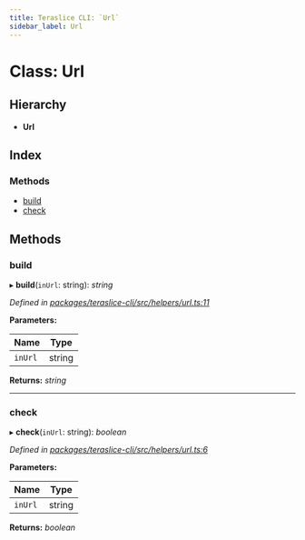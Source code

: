 ```yaml
---
title: Teraslice CLI: `Url`
sidebar_label: Url
---
```


# Class: Url

## Hierarchy

* **Url**

## Index

### Methods

* [build](url.md#build)
* [check](url.md#check)

## Methods

###  build

▸ **build**(`inUrl`: string): *string*

*Defined in [packages/teraslice-cli/src/helpers/url.ts:11](https://github.com/terascope/teraslice/blob/653cf7530/packages/teraslice-cli/src/helpers/url.ts#L11)*

**Parameters:**

Name | Type |
------ | ------ |
`inUrl` | string |

**Returns:** *string*

___

###  check

▸ **check**(`inUrl`: string): *boolean*

*Defined in [packages/teraslice-cli/src/helpers/url.ts:6](https://github.com/terascope/teraslice/blob/653cf7530/packages/teraslice-cli/src/helpers/url.ts#L6)*

**Parameters:**

Name | Type |
------ | ------ |
`inUrl` | string |

**Returns:** *boolean*
